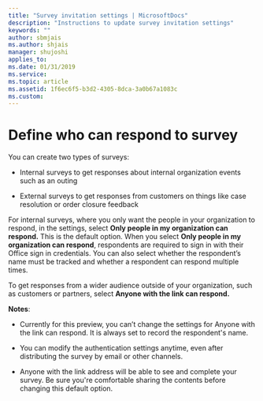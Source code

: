 ```yaml
---
title: "Survey invitation settings | MicrosoftDocs"
description: "Instructions to update survey invitation settings"
keywords: ""
author: sbmjais
ms.author: shjais
manager: shujoshi
applies_to: 
ms.date: 01/31/2019
ms.service: 
ms.topic: article
ms.assetid: 1f6ec6f5-b3d2-4305-8dca-3a0b67a1083c
ms.custom: 
---
```

# Define who can respond to survey 

You can create two types of surveys:

-   Internal surveys to get responses about internal organization events such as an outing

-   External surveys to get responses from customers on things like case resolution or order closure feedback

For internal surveys, where you only want the people in your organization to respond, in the settings, select **Only people in my organization can respond.** This is the default option. When you select **Only people in my organization can respond**, respondents are required to sign in with their Office sign in credentials. You can also select whether the respondent’s name must be tracked and whether a respondent can respond multiple times.

To get responses from a wider audience outside of your organization, such as customers or partners, select **Anyone with the link can respond.**

**Notes**:

-   Currently for this preview, you can’t change the settings for Anyone with the link can respond. It is always set to record the respondent's name.

-   You can modify the authentication settings anytime, even after distributing the survey by email or other channels.

-   Anyone with the link address will be able to see and complete your survey. Be sure you're comfortable sharing the contents before changing this default option.

